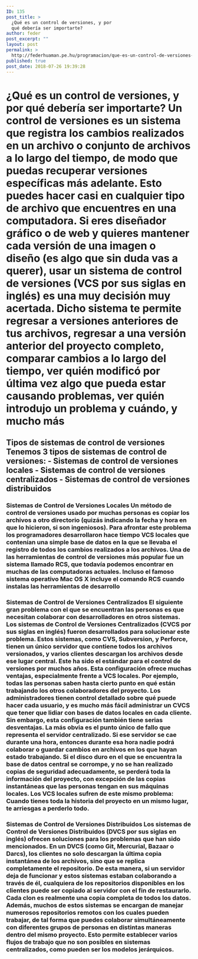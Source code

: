 ```yaml
---
ID: 135
post_title: >
  ¿Qué es un control de versiones, y por
  qué debería ser importarte?
author: feder
post_excerpt: ""
layout: post
permalink: >
  http://federhuaman.pe.hu/programacion/que-es-un-control-de-versiones-y-por-que-deberia-ser-importarte/
published: true
post_date: 2018-07-26 19:39:28
---
```

# ¿Qué es un control de versiones, y por qué debería ser importarte? Un control de versiones es un sistema que registra los cambios realizados en un archivo o conjunto de archivos a lo largo del tiempo, de modo que puedas recuperar versiones específicas más adelante. Esto puedes hacer casi en cualquier tipo de archivo que encuentres en una computadora. Si eres diseñador gráfico o de web y quieres mantener cada versión de una imagen o diseño (es algo que sin duda vas a querer), usar un sistema de control de versiones (VCS por sus siglas en inglés) es una muy decisión muy acertada. Dicho sistema te permite regresar a versiones anteriores de tus archivos, regresar a una versión anterior del proyecto completo, comparar cambios a lo largo del tiempo, ver quién modificó por última vez algo que pueda estar causando problemas, ver quién introdujo un problema y cuándo, y mucho más 

## Tipos de sistemas de control de versiones Tenemos 3 tipos de sistemas de control de versiones: - Sistemas de control de versiones locales - Sistemas de control de versiones centralizados - Sistemas de control de versiones distribuidos 

### Sistemas de Control de Versiones Locales Un método de control de versiones usado por muchas personas es copiar los archivos a otro directorio (quizás indicando la fecha y hora en que lo hicieron, si son ingeniosos). Para afrontar este problema los programadores desarrollaron hace tiempo VCS locales que contenían una simple base de datos en la que se llevaba el registro de todos los cambios realizados a los archivos. Una de las herramientas de control de versiones más popular fue un sistema llamado RCS, que todavía podemos encontrar en muchas de las computadoras actuales. Incluso el famoso sistema operativo Mac OS X incluye el comando RCS cuando instalas las herramientas de desarrollo 

### Sistemas de Control de Versiones Centralizados El siguiente gran problema con el que se encuentran las personas es que necesitan colaborar con desarrolladores en otros sistemas. Los sistemas de Control de Versiones Centralizados (CVCS por sus siglas en inglés) fueron desarrollados para solucionar este problema. Estos sistemas, como CVS, Subversion, y Perforce, tienen un único servidor que contiene todos los archivos versionados, y varios clientes descargan los archivos desde ese lugar central. Este ha sido el estándar para el control de versiones por muchos años. Esta configuración ofrece muchas ventajas, especialmente frente a VCS locales. Por ejemplo, todas las personas saben hasta cierto punto en qué están trabajando los otros colaboradores del proyecto. Los administradores tienen control detallado sobre qué puede hacer cada usuario, y es mucho más fácil administrar un CVCS que tener que lidiar con bases de datos locales en cada cliente. Sin embargo, esta configuración también tiene serias desventajas. La más obvia es el punto único de fallo que representa el servidor centralizado. Si ese servidor se cae durante una hora, entonces durante esa hora nadie podrá colaborar o guardar cambios en archivos en los que hayan estado trabajando. Si el disco duro en el que se encuentra la base de datos central se corrompe, y no se han realizado copias de seguridad adecuadamente, se perderá toda la información del proyecto, con excepción de las copias instantáneas que las personas tengan en sus máquinas locales. Los VCS locales sufren de este mismo problema: Cuando tienes toda la historia del proyecto en un mismo lugar, te arriesgas a perderlo todo. 

### Sistemas de Control de Versiones Distribuidos Los sistemas de Control de Versiones Distribuidos (DVCS por sus siglas en inglés) ofrecen soluciones para los problemas que han sido mencionados. En un DVCS (como Git, Mercurial, Bazaar o Darcs), los clientes no solo descargan la última copia instantánea de los archivos, sino que se replica completamente el repositorio. De esta manera, si un servidor deja de funcionar y estos sistemas estaban colaborando a través de él, cualquiera de los repositorios disponibles en los clientes puede ser copiado al servidor con el fin de restaurarlo. Cada clon es realmente una copia completa de todos los datos. Además, muchos de estos sistemas se encargan de manejar numerosos repositorios remotos con los cuales pueden trabajar, de tal forma que puedes colaborar simultáneamente con diferentes grupos de personas en distintas maneras dentro del mismo proyecto. Esto permite establecer varios flujos de trabajo que no son posibles en sistemas centralizados, como pueden ser los modelos jerárquicos.